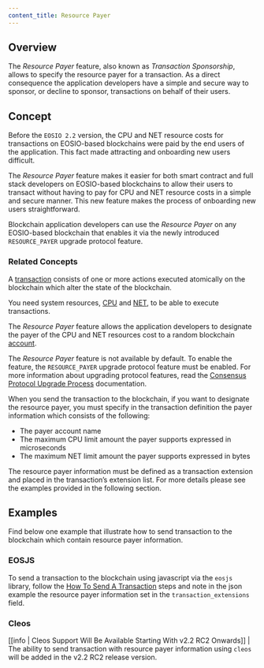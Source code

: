 ```yaml
---
content_title: Resource Payer
---
```


## Overview

The *Resource Payer* feature, also known as *Transaction Sponsorship*, allows to specify the resource payer for a transaction. As a direct consequence the application developers have a simple and secure way to sponsor, or decline to sponsor, transactions on behalf of their users.

## Concept

Before the `EOSIO 2.2` version, the CPU and NET resource costs for transactions on EOSIO-based blockchains were paid by the end users of the application. This fact made attracting and onboarding new users difficult.

The *Resource Payer* feature makes it easier for both smart contract and full stack developers on EOSIO-based blockchains to allow their users to transact without having to pay for CPU and NET resource costs in a simple and secure manner. This new feature makes the process of onboarding new users straightforward.

Blockchain application developers can use the *Resource Payer* on any EOSIO-based blockchain that enables it via the newly introduced `RESOURCE_PAYER` upgrade protocol feature.

### Related Concepts

A [transaction](https://developers.infrablockchain.com/welcome/latest/glossary/index/#transaction) consists of one or more actions executed atomically on the blockchain which alter the state of the blockchain.

You need system resources, [CPU](https://developers.infrablockchain.com/welcome/latest/glossary/index/#cpu) and [NET](https://developers.infrablockchain.com/welcome/latest/glossary/index/#net), to be able to execute transactions.

The *Resource Payer* feature allows the application developers to designate the payer of the CPU and NET resources cost to a random blockchain [account](https://developers.infrablockchain.com/welcome/latest/glossary/index/#account).

The *Resource Payer* feature is not available by default. To enable the feature, the `RESOURCE_PAYER` upgrade protocol feature must be enabled. For more information about upgrading protocol features, read the [Consensus Protocol Upgrade Process](https://developers.infrablockchain.com/manuals/eos/latest/nodeos/upgrade-guides/1.8-upgrade-guide/#upgrade-process-for-all-eosio-networks-including-test-networks) documentation.

When you send the transaction to the blockchain, if you want to designate the resource payer, you must specify in the transaction definition the payer information which consists of the following:

* The payer account name
* The maximum CPU limit amount the payer supports expressed in microseconds
* The maximum NET limit amount the payer supports expressed in bytes

The resource payer information must be defined as a transaction extension and placed in the transaction’s extension list. For more details please see the examples provided in the following section.

## Examples

Find below one example that illustrate how to send transaction to the blockchain which contain resource payer information.

### EOSJS

To send a transaction to the blockchain using javascript via the `eosjs` library, follow the [How To Send A Transaction](https://developers.infrablockchain.com/manuals/eos/latest/cleos/how-to-guides/how-to-submit-a-transaction) steps and note in the json example the resource payer information set in the ``transaction_extensions`` field.

### Cleos

[[info | Cleos Support Will Be Available Starting With v2.2 RC2 Onwards]]
| The ability to send transaction with resource payer information using `cleos` will be added in the v2.2 RC2 release version.
